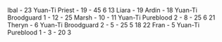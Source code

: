 Ibal - 23
Yuan-Ti Priest - 19 - 45 6 13
Liara - 19
Ardin - 18
Yuan-Ti Broodguard 1 - 12 - 25
Marsh - 10 - 11
Yuan-Ti Pureblood 2 - 8 - 25 6 21
Theryn - 6
Yuan-Ti Broodguard 2 - 5 - 25 5 18 22
Fran - 5
Yuan-Ti Pureblood 1 - 3 - 20 3
